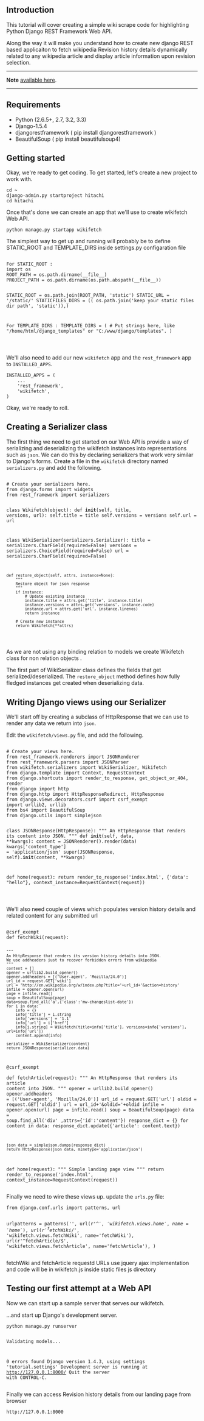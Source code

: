             
<h2 id="introduction">Introduction</h2>
<p>This tutorial will cover creating a simple wiki scrape code for highlighting Python Django REST Framework Web API.<br/> </p><p> Along the way it will make you understand how to create new django REST based applicaiton to fetch wikipedia Revision history details dynamically related to any wikipedia article and display article information upon revision selection.</p>

<hr />
<p><strong>Note</strong> <a href="http://webxanimation.com/api/"> available here</a>.</p>
<hr />
<h2 id="setting-up-a-new-environment">Requirements</h2>
<ul>
<li>Python (2.6.5+, 2.7, 3.2, 3.3)</li>
<li>Django-1.5.4</li>
<li>djangorestframework ( pip install djangorestframework )</li>
<li>BeautifulSoup ( pip install beautifulsoup4)</li>
</ul>

<h2 id="getting-started">Getting started</h2>
<p>Okay, we're ready to get coding.
To get started, let's create a new project to work with.</p>
<pre class="prettyprint lang-py"><code>cd ~
django-admin.py startproject hitachi
cd hitachi
</code></pre>
<p>Once that's done we can create an app that we'll use to create wikifetch Web API.</p>
<pre class="prettyprint lang-py"><code>python manage.py startapp wikifetch
</code></pre>
<p>The simplest way to get up and running will probably be to define STATIC_ROOT and TEMPLATE_DIRS inside settings.py configaration file
<pre class="prettyprint lang-py"><code>
For STATIC_ROOT :
import os
ROOT_PATH = os.path.dirname(__file__)
PROJECT_PATH = os.path.dirname(os.path.abspath(__file__))

STATIC_ROOT = os.path.join(ROOT_PATH, 'static')
STATIC_URL = '/static/'
STATICFILES_DIRS = (( os.path.join('keep your static files dir path', 'static')),)

For TEMPLATE_DIRS : 
TEMPLATE_DIRS = (
    # Put strings here, like "/home/html/django_templates" or "C:/www/django/templates".
)

</code></pre>
<p>We'll also need to add our new <code>wikifetch</code> app and the <code>rest_framework</code> app to <code>INSTALLED_APPS</code>.</p>
<pre class="prettyprint lang-py"><code>INSTALLED_APPS = (
    ...
    'rest_framework',
    'wikifetch',
)
</code></pre>

<p>Okay, we're ready to roll.</p>

<h2 id="creating-a-serializer-class">Creating a Serializer class</h2>
<p>The first thing we need to get started on our Web API is provide a way of serializing and deserializing the wikifetch instances into representations such as <code>json</code>.  We can do this by declaring serializers that work very similar to Django's forms.  Create a file in the <code>wikifetch</code> directory named <code>serializers.py</code> and add the following.</p>
<pre class="prettyprint lang-py"><code>
# Create your serializers here.
from django.forms import widgets
from rest_framework import serializers

class Wikifetch(object):
	def __init__(self, title, versions, url):
		self.title = title
		self.versions = versions
		self.url = url
		
class WikiSerializer(serializers.Serializer):
    title = serializers.CharField(required=False)
    versions = serializers.ChoiceField(required=False)
    url = serializers.CharField(required=False)

    def restore_object(self, attrs, instance=None):
        """
        Restore object for json response
        """
        if instance:
            # Update existing instance
            instance.title = attrs.get('title', instance.title)
            instance.versions = attrs.get('versions', instance.code)
            instance.url = attrs.get('url', instance.linenos)
            return instance

        # Create new instance
        return Wikifetch(**attrs)
</code></pre>
<p>As we are not using any binding relation to models we create Wikifetch class for non relation objects .</p>
<p>The first part of WikiSerializer class defines the fields that get serialized/deserialized.  The <code>restore_object</code> method defines how fully fledged instances get created when deserializing data.</p>

<h2 id="writing-regular-django-views-using-our-serializer">Writing Django views using our Serializer</h2>

<p>We'll start off by creating a subclass of HttpResponse that we can use to render any data we return into <code>json</code>.</p>
<p>Edit the <code>wikifetch/views.py</code> file, and add the following.</p>
<pre class="prettyprint lang-py"><code>
# Create your views here.
from rest_framework.renderers import JSONRenderer
from rest_framework.parsers import JSONParser
from wikifetch.serializers import WikiSerializer, Wikifetch
from django.template import Context, RequestContext
from django.shortcuts import render_to_response, get_object_or_404, render
from django import http
from django.http import HttpResponseRedirect, HttpResponse
from django.views.decorators.csrf import csrf_exempt
import urllib2, urllib
from bs4 import BeautifulSoup
from django.utils import simplejson

class JSONResponse(HttpResponse):
    """
    An HttpResponse that renders its content into JSON.
    """
    def __init__(self, data, **kwargs):
        content = JSONRenderer().render(data)
        kwargs['content_type'] = 'application/json'
        super(JSONResponse, self).__init__(content, **kwargs)
		
def home(request):
	return render_to_response('index.html',
                          {'data': "hello"},
                          context_instance=RequestContext(request))	

</code></pre>

<p>We'll also need couple of views which populates version history details and related content for any submitted url</p>
<pre class="prettyprint lang-py"><code>
@csrf_exempt						  
def fetchWiki(request):

	"""
	An HttpResponse that renders its version history details into JSON.
	We use addheaders just to recover forbidden errors from wikipedia
	"""
	content = []
	opener = urllib2.build_opener()
	opener.addheaders = [('User-agent', 'Mozilla/24.0')]
	url_id = request.GET['wiki']
	url = 'http://en.wikipedia.org/w/index.php?title='+url_id+'&action=history'
	infile = opener.open(url)
	page = infile.read()
	soup = BeautifulSoup(page)
	data=soup.find_all('a',{'class':'mw-changeslist-date'})
	for i in data:
		info = {}
		info['title'] = i.string
		info['versions'] = '1.1'
		info['url'] = i['href']
		info[i.string] = Wikifetch(title=info['title'], versions=info['versions'], url=info['url'])
		content.append(info)
	
	serializer = WikiSerializer(content)
	return JSONResponse(serializer.data)


@csrf_exempt						  
def fetchArticle(request):
	"""
	An HttpResponse that renders its article content into JSON.
	"""
	opener = urllib2.build_opener()
	opener.addheaders = [('User-agent', 'Mozilla/24.0')]
	url_id = request.GET['url']
	oldid = request.GET['oldid']
	url = url_id+'&oldid='+oldid
	infile = opener.open(url)
	page = infile.read()
	soup = BeautifulSoup(page)
	data = soup.find_all('div' ,attrs={'id':'content'})
	response_dict = {}
	for content in data:
		response_dict.update({'article': content.text})
	
	json_data = simplejson.dumps(response_dict)
	return HttpResponse(json_data, mimetype='application/json')
	
	
def home(request):
	"""
	Simple landing page view
	"""
	return render_to_response('index.html',
                          context_instance=RequestContext(request))	
</code></pre>
<p>Finally we need to wire these views up.  update the <code>urls.py</code> file:</p>
<pre class="prettyprint lang-py"><code>from django.conf.urls import patterns, url

urlpatterns = patterns('',
    url(r'^$', 'wikifetch.views.home', name='home'),
    url(r'^fetchWiki/$', 'wikifetch.views.fetchWiki', name='fetchWiki'),
    url(r'^fetchArticle/$', 'wikifetch.views.fetchArticle', name='fetchArticle'),
)
</code></pre>
<p>fetchWiki and  fetchArticle requestd URLs use jquery ajax implementation and code will be in wikifetch.js inside static files js directory </p>
<h2 id="testing-our-first-attempt-at-a-web-api">Testing our first attempt at a Web API</h2>
<p>Now we can start up a sample server that serves our wikifetch.</p>
<p>...and start up Django's development server.</p>
<pre class="prettyprint lang-py"><code>python manage.py runserver

Validating models...

0 errors found
Django version 1.4.3, using settings 'tutorial.settings'
Development server is running at http://127.0.0.1:8000/
Quit the server with CONTROL-C.
</code></pre>

<p>Finally we can access Revision history details from our landing page from browser</p>
<pre class="prettyprint lang-py"><code>http://127.0.0.1:8000

</code></pre>
